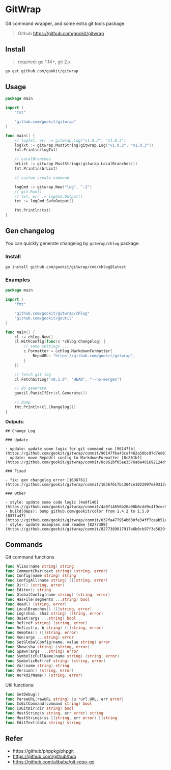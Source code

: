 # GitWrap

Git command wrapper, and some extra git tools package.

> Github https://github.com/gookit/gitwrap

## Install

> required: go 1.14+, git 2.x

```bash
go get github.com/gookit/gitwrap
```

## Usage

```go
package main

import (
	"fmt"

	"github.com/gookit/gitwrap"
)

func main() {
	// logTxt, err := gitwrap.Log("v1.0.2", "v1.0.3")
	logTxt := gitwrap.MustString(gitwrap.Log("v1.0.2", "v1.0.3"))
	fmt.Println(logTxt)

	// LocalBranches
	brList := gitwrap.MustStrings(gitwrap.LocalBranches())
	fmt.Println(brList)

	// custom create command

	logCmd := gitwrap.New("log", "-2")
	// git.Run()
	// txt, err := logCmd.Output()
	txt := logCmd.SafeOutput()

	fmt.Println(txt)
}
```

## Gen changelog

You can quickly generate changelog by `gitwrap/chlog` package.

### Install

```shell
go install github.com/gookit/gitwrap/cmd/chlog@latest
```

### Examples

```go
package main

import (
	"fmt"

	"github.com/gookit/gitwrap/chlog"
	"github.com/gookit/goutil"
)

func main() {
	cl := chlog.New()
	cl.WithConfig(func(c *chlog.Changelog) {
		// some settings ...
		c.Formatter = &chlog.MarkdownFormatter{
			RepoURL: "https://github.com/gookit/gitwrap",
		}
	})

	// fetch git log
	cl.FetchGitLog("v0.1.0", "HEAD", "--no-merges")

	// do generate
	goutil.PanicIfErr(cl.Generate())

	// dump
	fmt.Println(cl.Changelog())
}
```

**Outputs**:

```text
## Change Log

### Update

- update: update some logic for git command run [96147fb](https://github.com/gookit/gitwrap/commit/96147fba43caf462a50bc97d7ed078dd0059e797)
- update: move RepoUrl config to MarkdownFormatter [8c861bf](https://github.com/gookit/gitwrap/commit/8c861bf05ae3576aba401692124df63372ae9ed7)

### Fixed

- fix: gen changelog error [1636761](https://github.com/gookit/gitwrap/commit/16367617bc364ce1022097e89313c7b09983981a)

### Other

- style: update some code logic [4a9f146](https://github.com/gookit/gitwrap/commit/4a9f14656b26a08b0cdd9c4f9cec9ae3bf5938b1)
- build(deps): bump github.com/gookit/color from 1.4.2 to 1.5.0 [037fa47](https://github.com/gookit/gitwrap/commit/037fa477954b630fe34ff7ceab51e6132db645cb)
- style: update examples and readme [8277389](https://github.com/gookit/gitwrap/commit/8277389817917e6b0cb97f3e5629f2c5034075e4)

```

## Commands

Git command functions

```go
func Alias(name string) string
func CommentChar(text string) (string, error)
func Config(name string) string
func ConfigAll(name string) ([]string, error)
func Dir() (string, error)
func Editor() string
func GlobalConfig(name string) (string, error)
func HasFile(segments ...string) bool
func Head() (string, error)
func LocalBranches() ([]string, error)
func Log(sha1, sha2 string) (string, error)
func Quiet(args ...string) bool
func Ref(ref string) (string, error)
func RefList(a, b string) ([]string, error)
func Remotes() ([]string, error)
func Run(args ...string) error
func SetGlobalConfig(name, value string) error
func Show(sha string) (string, error)
func Spawn(args ...string) error
func SymbolicFullName(name string) (string, error)
func SymbolicRef(ref string) (string, error)
func Var(name string) string
func Version() (string, error)
func WorkdirName() (string, error)
```

Util functions:

```go
func SetDebug()
func ParseURL(rawURL string) (u *url.URL, err error)
func IsGitCommand(command string) bool
func IsGitDir(dir string) bool
func MustString(s string, err error) string
func MustStrings(ss []string, err error) []string
func EditText(data string) string
```

## Refer

- https://github/phppkg/phpgit
- https://github.com/github/hub
- https://github.com/alibaba/git-repo-go
